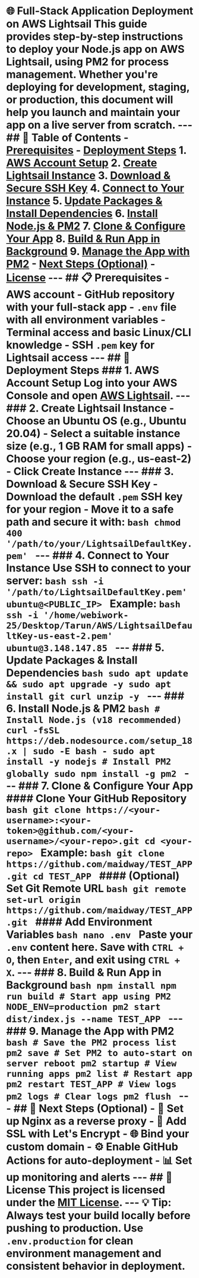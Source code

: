 # 🌐 Full-Stack Application Deployment on AWS Lightsail This guide provides step-by-step instructions to deploy your Node.js app on **AWS Lightsail**, using **PM2** for process management. Whether you're deploying for development, staging, or production, this document will help you launch and maintain your app on a live server from scratch. --- ## 🧾 Table of Contents - [Prerequisites](#-prerequisites) - [Deployment Steps](#-deployment-steps) 1. [AWS Account Setup](#1-aws-account-setup) 2. [Create Lightsail Instance](#2-create-lightsail-instance) 3. [Download & Secure SSH Key](#3-download--secure-ssh-key) 4. [Connect to Your Instance](#4-connect-to-your-instance) 5. [Update Packages & Install Dependencies](#5-update-packages--install-dependencies) 6. [Install Node.js & PM2](#6-install-nodejs--pm2) 7. [Clone & Configure Your App](#7-clone--configure-your-app) 8. [Build & Run App in Background](#8-build--run-app-in-background) 9. [Manage the App with PM2](#9-manage-the-app-with-pm2) - [Next Steps (Optional)](#-next-steps-optional) - [License](#-license) --- ## 📋 Prerequisites - AWS account - GitHub repository with your full-stack app - `.env` file with all environment variables - Terminal access and basic Linux/CLI knowledge - SSH `.pem` key for Lightsail access --- ## 🚀 Deployment Steps ### 1. AWS Account Setup Log into your AWS Console and open [AWS Lightsail](https://lightsail.aws.amazon.com/). --- ### 2. Create Lightsail Instance - Choose an **Ubuntu** OS (e.g., Ubuntu 20.04) - Select a suitable instance size (e.g., 1 GB RAM for small apps) - Choose your region (e.g., us-east-2) - Click **Create Instance** --- ### 3. Download & Secure SSH Key - Download the default `.pem` SSH key for your region - Move it to a safe path and secure it with: ```bash chmod 400 '/path/to/your/LightsailDefaultKey.pem' ``` --- ### 4. Connect to Your Instance Use SSH to connect to your server: ```bash ssh -i '/path/to/LightsailDefaultKey.pem' ubuntu@<PUBLIC_IP> ``` **Example:** ```bash ssh -i '/home/webiwork-25/Desktop/Tarun/AWS/LightsailDefaultKey-us-east-2.pem' ubuntu@3.148.147.85 ``` --- ### 5. Update Packages & Install Dependencies ```bash sudo apt update && sudo apt upgrade -y sudo apt install git curl unzip -y ``` --- ### 6. Install Node.js & PM2 ```bash # Install Node.js (v18 recommended) curl -fsSL https://deb.nodesource.com/setup_18.x | sudo -E bash - sudo apt install -y nodejs # Install PM2 globally sudo npm install -g pm2 ``` --- ### 7. Clone & Configure Your App #### Clone Your GitHub Repository ```bash git clone https://<your-username>:<your-token>@github.com/<your-username>/<your-repo>.git cd <your-repo> ``` **Example:** ```bash git clone https://github.com/maidway/TEST_APP.git cd TEST_APP ``` #### (Optional) Set Git Remote URL ```bash git remote set-url origin https://github.com/maidway/TEST_APP.git ``` #### Add Environment Variables ```bash nano .env ``` Paste your `.env` content here. Save with `CTRL + O`, then `Enter`, and exit using `CTRL + X`. --- ### 8. Build & Run App in Background ```bash npm install npm run build # Start app using PM2 NODE_ENV=production pm2 start dist/index.js --name TEST_APP ``` --- ### 9. Manage the App with PM2 ```bash # Save the PM2 process list pm2 save # Set PM2 to auto-start on server reboot pm2 startup # View running apps pm2 list # Restart app pm2 restart TEST_APP # View logs pm2 logs # Clear logs pm2 flush ``` --- ## 🔧 Next Steps (Optional) - 🧰 Set up **Nginx** as a reverse proxy - 🔐 Add SSL with **Let's Encrypt** - 🌐 Bind your custom domain - ⚙️ Enable **GitHub Actions** for auto-deployment - 📊 Set up monitoring and alerts --- ## 📝 License This project is licensed under the [MIT License](LICENSE). --- 💡 **Tip:** Always test your build locally before pushing to production. Use `.env.production` for clean environment management and consistent behavior in deployment.
